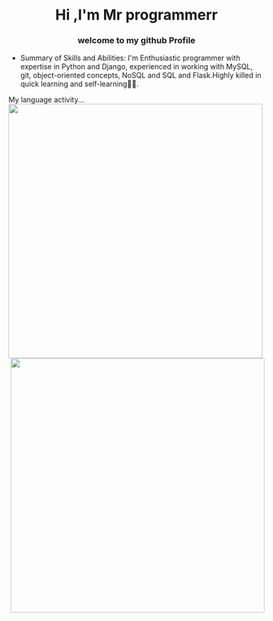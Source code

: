 <h1 align="center">Hi ,I'm Mr programmerr</h1>
<h3 align="center">welcome to my github Profile</h3>


- Summary of Skills and Abilities:
  I'm Enthusiastic programmer with expertise in Python and Django,
   experienced in working with MySQL,
   git, object-oriented concepts,
  NoSQL and SQL and Flask.Highly killed in quick learning and self-learning😮‍💨.

My language activity...
<img width="500px" align="left" src="https://wakatime.com/share/@499a1389-1e5c-4311-ad6a-5469d29d9893/abb80871-52e4-4909-9b9a-2c821d5d5b42.svg" />
<img width="500px" align="right" src="https://wakatime.com/share/@499a1389-1e5c-4311-ad6a-5469d29d9893/ae7f1225-939a-4f51-ae8e-672d3b8392a5.svg" />
